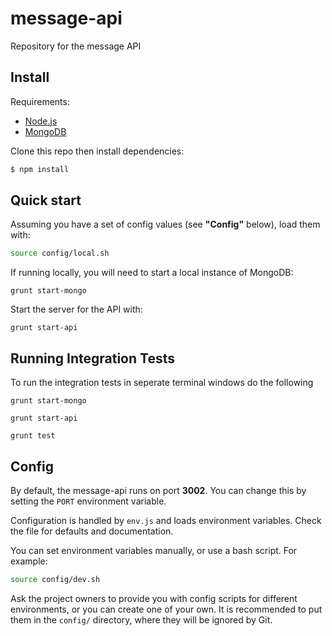 message-api
===========

Repository for the message API

## Install

Requirements:

- [Node.js](http://nodejs.org/)
- [MongoDB](http://www.mongodb.org/)

Clone this repo then install dependencies:

```bash
$ npm install
```

## Quick start

Assuming you have a set of config values (see **"Config"** below), load them with:

```bash
source config/local.sh
```

If running locally, you will need to start a local instance of MongoDB:

```grunt start-mongo```

Start the server for the API with:

```grunt start-api```


## Running Integration Tests

To run the integration tests in seperate terminal windows do the following

```grunt start-mongo```

```grunt start-api```

```grunt test```

## Config

By default, the message-api runs on port **3002**. You can change this by setting the `PORT` environment variable.

Configuration is handled by `env.js` and loads environment variables. Check the file for defaults and documentation.

You can set environment variables manually, or use a bash script. For example:

```bash
source config/dev.sh
```

Ask the project owners to provide you with config scripts for different environments, or you can create one of your own. It is recommended to put them in the `config/` directory, where they will be ignored by Git.
